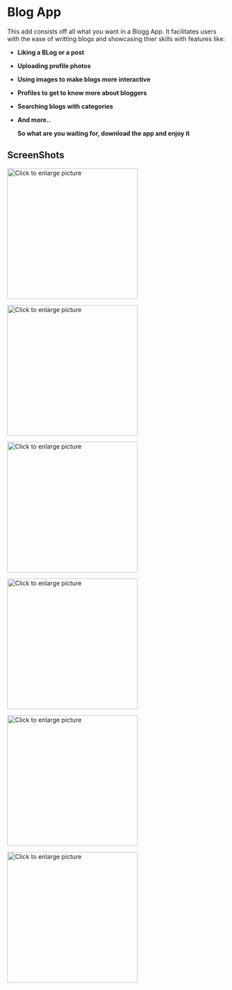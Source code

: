 # Blog App

This add consists off all what you want in a Blogg App. It facilitates users with the ease of writting blogs and showcasing thier skills with features like:

- **Liking a BLog or a post**
- **Uploading profile photos**
- **Using images to make blogs more interactive**
- **Profiles to get to know more about bloggers**
- **Searching blogs with categories**
- **And more..**
  
  **So what are you waiting for, download the app and enjoy it**

## ScreenShots


<a href="https://raw.githubusercontent.com/dhanush17-tech/Blog-App/main/readme_images/flutter_1.jpg"><img src="https://raw.githubusercontent.com/dhanush17-tech/Blog-App/main/readme_images/flutter_1.jpg" style="width: 300px; max-width: 100%; height: auto" title="Click to enlarge picture" />

<a href="https://raw.githubusercontent.com/dhanush17-tech/Blog-App/main/readme_images/flutter_2.png"><img src="https://raw.githubusercontent.com/dhanush17-tech/Blog-App/main/readme_images/flutter_2.png" style="width: 300px; max-width: 100%; height: auto" title="Click to enlarge picture" />

<a href="https://raw.githubusercontent.com/dhanush17-tech/Blog-App/main/readme_images/flutter_3.jpg"><img src="https://raw.githubusercontent.com/dhanush17-tech/Blog-App/main/readme_images/flutter_3.jpg" style="width: 300px; max-width: 100%; height: auto" title="Click to enlarge picture" />

<a href="https://raw.githubusercontent.com/dhanush17-tech/Blog-App/main/readme_images/flutter_4.jpg"><img src="https://raw.githubusercontent.com/dhanush17-tech/Blog-App/main/readme_images/flutter_4.jpg" style="width: 300px; max-width: 100%; height: auto" title="Click to enlarge picture" />

<a href="https://raw.githubusercontent.com/dhanush17-tech/Blog-App/main/readme_images/flutter_5.jpg"><img src="https://raw.githubusercontent.com/dhanush17-tech/Blog-App/main/readme_images/flutter_5.jpg" style="width: 300px; max-width: 100%; height: auto" title="Click to enlarge picture" />

<a href="https://raw.githubusercontent.com/dhanush17-tech/Blog-App/main/readme_images/flutter_6.png>"><img src="https://raw.githubusercontent.com/dhanush17-tech/Blog-App/main/readme_images/flutter_6.png" style="width: 300px; max-width: 100%; height: auto" title="Click to enlarge picture" />